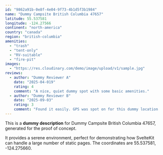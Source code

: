 ```yaml
---
id: "9862a91b-0e8f-4e04-9f73-4b1d5f3b1984"
name: "Dummy Campsite British Columbia 47657"
latitude: 55.537581
longitude: -124.27566
continent: "north-america"
country: "canada"
region: "british-columbia"
amenities:
  - "trash"
  - "tent-only"
  - "RV-suitable"
  - "fire-pit"
images:
  - "https://res.cloudinary.com/demo/image/upload/v1/sample.jpg"
reviews:
  - author: "Dummy Reviewer A"
    date: "2025-04-019"
    rating: 4
    comment: "A nice, quiet dummy spot with some basic amenities."
  - author: "Dummy Reviewer B"
    date: "2025-09-03"
    rating: 3
    comment: "Found it easily. GPS was spot on for this dummy location."
---
```


This is a **dummy description** for Dummy Campsite British Columbia 47657, generated for the proof of concept.

It provides a serene environment, perfect for demonstrating how SvelteKit can handle a large number of static pages. The coordinates are 55.537581, -124.275660.
